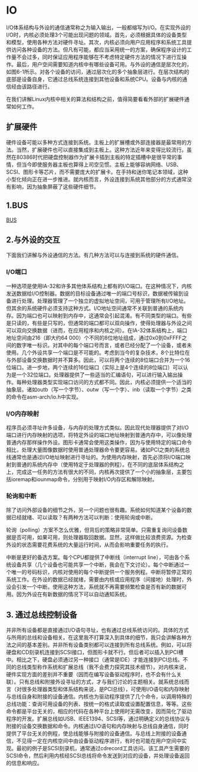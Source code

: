 # IO

I/O体系结构与外设的通信通常称之为输入输出，一般都缩写为I/O。在实现外设的I/O时，内核必须处理3个可能出现问题的领域。首先，必须根据具体的设备类型和模型，使用各种方法对硬件寻址。其次，内核必须向用户应用程序和系统工具提供访问各种设备的方法。但凡有可能，都应当采用统一的方案，确保程序设计的工作量不会过多，同时保证应用程序能够在不考虑特定硬件方法的情况下进行互操作。最后，用户空间需要知道内核中有哪些设备可用。与外设的通信是层次化的，如图6-1所示。对各个设备的访问，通过层次化的多个抽象层进行。在层次结构的底部是设备自身，它通过总线系统连接到其他设备和系统CPU。设备与内核的通信经由该路径进行。

在我们讲解Linux内核中相关的算法和结构之前，值得简要看看外部的扩展硬件通常如何工作。

## 扩展硬件

硬件设备可能以多种方式连接到系统。主板上的扩展槽或外部连接器是最常用的方法。当然，扩展硬件也可以直接集成到主板上。这种方法近年来变得比较流行。虽然在80386时代把硬盘控制器作为扩展卡插到主板的特定插槽中是很平常的事情，但当今即使服务器主板也算得上司空见惯。主板上能够容纳网络、USB、SCSI、图形卡等芯片，而不需要庞大的扩展卡。在手持和迷你笔记本领域，这种小型化倾向正在进一步推进。就内核而言，外设连接到系统其他部分的方式通常没有影响，因为抽象屏蔽了这些硬件细节。

## 1.BUS

[BUS](./bus.md)

## 2.与外设的交互

下面我们讲解与外设通信的方法。有几种方法可以与连接到系统的硬件通信。

### I/O端口

一种选项是使用IA-32和许多其他体系结构上都有的I/O端口。在这种情况下，内核发送数据给I/O控制器。数据的目标设备通过唯一的端口号标识，数据被传输到设备进行处理。处理器管理了一个独立的虚拟地址空间，可用于管理所有I/O地址。但其余的系统硬件必须支持这种方式。I/O地址空间通常不关联到普通的系统内存。因为端口也可以映射到内存中，这通常会引起混淆。有不同类型的端口。有些是只读的，有些是只写的，但通常的端口都可以双向操作，使得处理器与外设之间可以双向交换数据（进而，在应用程序和内核之间）。在IA-32体系结构上，端口地址空间由216（即大约64 000）个不同的8位地址组成，通过0x0到0xFFFF之间的数字唯一标识。对其中的每个端口号而言，或者已经分配了一个设备，或者未使用。几个外设共享一个端口是不可能的。考虑到当今的复杂技术，8个比特位在与外部设备交换数据时并不算多。因此，可以将两个连续的8位端口合并为一个16位端口。进一步地，两个连续的16位端口（实际上是4个连续的8位端口）可以认为是一个32位端口。处理器提供了一些适当的汇编语句，可以进行输入输出操作。每种处理器类型实现端口访问的方式都不同。因此，内核必须提供一个适当的抽象层。诸如outb（写一个字节）、outw（写一个字）、inb（读取一个字节）之类的命令在asm-arch/io.h中实现。

### I/O内存映射

程序员必须寻址许多设备，与内存的处理方式类似。因此现代处理器提供了对I/O端口进行内存映射的选项，将特定外设的端口地址映射到普通内存中，可以像处理普通内存那样操作外设。图形卡通常会使用这类操作，因为与使用特定的端口命令相比，处理大量图像数据时使用普通处理器命令要更容易。诸如PCI之类的系统总线通常也是通过I/O地址映射进行寻址的。为使用内存映射，首先必须将I/O端口映射到普通的系统内存中（使用特定于处理器的例程）。在不同的底层体系结构之上，完成这一任务的方法有很大的不同，内核再次提供了一个小的抽象层，主要包括ioremap和iounmap命令，分别用于映射I/O内存区和解除映射。

### 轮询和中断

除了访问外部设备的细节之外，另一个问题也很有趣。系统如何知道某个设备的数据已经就绪、可以读取？有两种方法可以判断：使用轮询或中断。

轮询（polling）方案不怎么优雅，但背后的策略非常简单。只需重复询问设备数据是否可用，如果可用，则处理器取回数据。显然，这样做比较浪费资源。为检查外设的状态需要花费系统的大量运行时间，从而会影响重要任务的执行。

中断是更好的备选方案。每个CPU都提供了中断线（interrupt line），可由各个系统设备共享（几个设备也可能共享一个中断，我会在下文讨论）。每个中断通过一个唯一的号码标识，内核对使用的每个中断提供一个服务例程。中断将暂停正常的系统工作。在外设的数据已经就绪，需要由内核或应用程序（间接地）处理时，外设会引发一个中断。使用这种方法，系统就不再需要频繁检查是否有新的数据可用。因为外设在有新数据的情况下可以自动通知系统。

## 3. 通过总线控制设备

并非所有设备都是直接通过I/O语句寻址，也有通过总线系统访问的。具体的方式与所用的总线和设备相关。在这里我不打算深入到具体的细节，我只会讲解各种方法之间的基本差别。并非所有设备类别都可以连接到所有总线系统。例如，可以将硬盘和CD刻录机连接到SCSI接口，但图形卡就不行。但后者可以插入到PCI槽中。相比之下，硬盘必须通过另一种接口（通常是IDE）才能连接到PCI总线。不同的总线类型称作系统和扩展总线（我不会费力探究其技术细节）。对内核来说，硬件实现方面的差别并不重要（因而在编写设备驱动程序时，也不会有什么关联）。只有总线和附接外设寻址的方式，才与我们讨论的主题相关。就系统总线而言（对很多处理器类型和体系结构来说，是PCI总线），可使用I/O语句和内存映射与总线自身和附接的设备通信。内核也为驱动程序提供了几个命令，以调用特殊的总线功能：查询可用设备的列表、按统一的格式读取或设置配置信息，等等。这些命令都是平台无关的，相应的代码在各种平台上使用时无需改变，因而简化了驱动程序的开发。扩展总线如USB、IEEE1394、SCSI等，通过明确定义的总线协议与附接的设备交换数据和命令。内核通过I/O语句和内存映射与总线自身通信，同时提供了平台无关的例程，使总线能够与附接的设备通信。与总线上附接的设备通信，不见得一定在内核空间中由设备驱动程序进行，有时也可能在用户空间中实现。最初的例子是SCSI刻录机，通常通过cdrecord工具访问。该工具产生需要的SCSI命令，然后利用内核经SCSI总线将命令发送到对应的设备，并处理设备返回的信息和响应。
